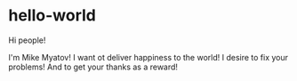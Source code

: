 # hello-world

Hi people!

I'm Mike Myatov! I want ot deliver happiness to the world!
I desire to fix your problems! And to get your thanks as a reward!
